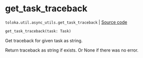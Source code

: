 # get_task_traceback
`toloka.util.async_utils.get_task_traceback` | [Source code](https://github.com/Toloka/toloka-kit/blob/v0.1.24/src/util/async_utils.py#L149)

```python
get_task_traceback(task: Task)
```

Get traceback for given task as string.


Return traceback as string if exists. Or None if there was no error.

